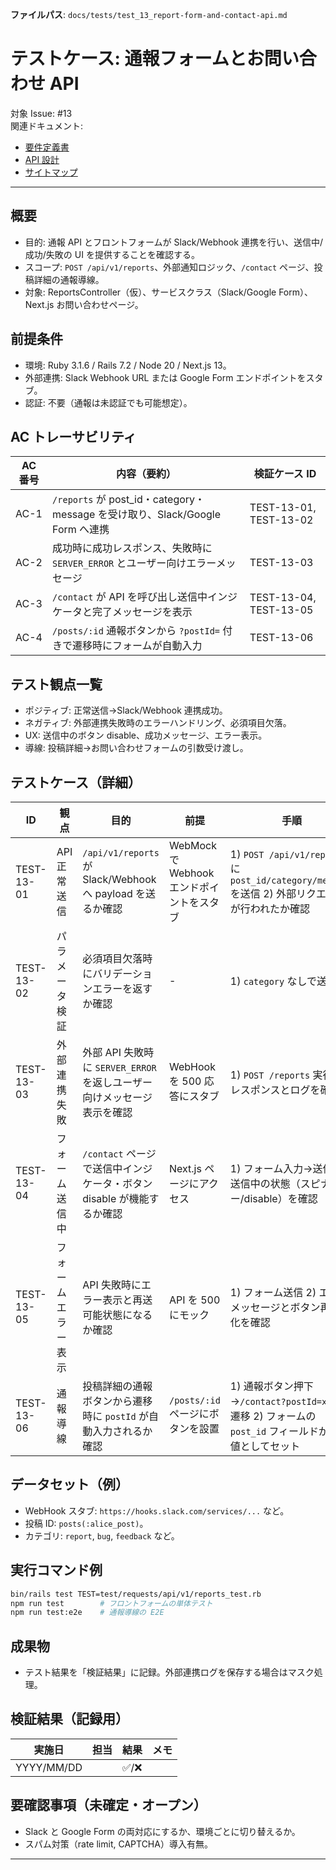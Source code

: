 **ファイルパス**: `docs/tests/test_13_report-form-and-contact-api.md`

# テストケース: 通報フォームとお問い合わせ API

対象 Issue: #13  
関連ドキュメント:

- [要件定義書](../01_requirements.md)
- [API 設計](../04_api.md)
- [サイトマップ](../05_sitemap.md)

---

## 概要

- 目的: 通報 API とフロントフォームが Slack/Webhook 連携を行い、送信中/成功/失敗の UI を提供することを確認する。
- スコープ: `POST /api/v1/reports`、外部通知ロジック、`/contact` ページ、投稿詳細の通報導線。
- 対象: ReportsController（仮）、サービスクラス（Slack/Google Form）、Next.js お問い合わせページ。

## 前提条件

- 環境: Ruby 3.1.6 / Rails 7.2 / Node 20 / Next.js 13。
- 外部連携: Slack Webhook URL または Google Form エンドポイントをスタブ。
- 認証: 不要（通報は未認証でも可能想定）。

## AC トレーサビリティ

| AC 番号 | 内容（要約）                                                                    | 検証ケース ID                    |
| ------- | ------------------------------------------------------------------------------- | -------------------------------- |
| AC-1    | `/reports` が post_id・category・message を受け取り、Slack/Google Form へ連携   | TEST-13-01, TEST-13-02           |
| AC-2    | 成功時に成功レスポンス、失敗時に `SERVER_ERROR` とユーザー向けエラーメッセージ | TEST-13-03                       |
| AC-3    | `/contact` が API を呼び出し送信中インジケータと完了メッセージを表示           | TEST-13-04, TEST-13-05           |
| AC-4    | `/posts/:id` 通報ボタンから `?postId=` 付きで遷移時にフォームが自動入力        | TEST-13-06                       |

## テスト観点一覧

- ポジティブ: 正常送信→Slack/Webhook 連携成功。
- ネガティブ: 外部連携失敗時のエラーハンドリング、必須項目欠落。
- UX: 送信中のボタン disable、成功メッセージ、エラー表示。
- 導線: 投稿詳細→お問い合わせフォームの引数受け渡し。

## テストケース（詳細）

| ID         | 観点               | 目的                                                                       | 前提                                         | 手順                                                                                                                                       | 期待結果                                                                                         | AC   |
| ---------- | ------------------ | -------------------------------------------------------------------------- | -------------------------------------------- | ------------------------------------------------------------------------------------------------------------------------------------------ | -------------------------------------------------------------------------------------------------- | ---- |
| TEST-13-01 | API 正常送信       | `/api/v1/reports` が Slack/Webhook へ payload を送るか確認                 | WebMockで Webhook エンドポイントをスタブ      | 1) `POST /api/v1/reports` に `post_id/category/message` を送信 2) 外部リクエストが行われたか確認                                            | 200 / `status=success`、WebHook に正しい JSON が送信                                            | AC-1 |
| TEST-13-02 | パラメータ検証     | 必須項目欠落時にバリデーションエラーを返すか確認                          | -                                            | 1) `category` なしで送信                                                                                                                  | 422 / `VALIDATION_ERROR`                                                                         | AC-1 |
| TEST-13-03 | 外部連携失敗       | 外部 API 失敗時に `SERVER_ERROR` を返しユーザー向けメッセージ表示を確認   | WebHook を 500 応答にスタブ                   | 1) `POST /reports` 実行 2) レスポンスとログを確認                                                                                          | 500 / `error.code=SERVER_ERROR`、ログ記録                                                       | AC-2 |
| TEST-13-04 | フォーム送信中     | `/contact` ページで送信中インジケータ・ボタン disable が機能するか確認    | Next.js ページにアクセス                     | 1) フォーム入力→送信 2) 送信中の状態（スピナー/disable）を確認                                                                            | 送信中はボタンが disable。成功後に成功メッセージ                                                | AC-3 |
| TEST-13-05 | フォームエラー表示 | API 失敗時にエラー表示と再送可能状態になるか確認                          | API を 500 にモック                           | 1) フォーム送信 2) エラーメッセージとボタン再有効化を確認                                                                                | エラーメッセージ表示、再入力→再送信可能                                                        | AC-3 |
| TEST-13-06 | 通報導線           | 投稿詳細の通報ボタンから遷移時に `postId` が自動入力されるか確認          | `/posts/:id` ページにボタンを設置            | 1) 通報ボタン押下→`/contact?postId=xxx` へ遷移 2) フォームの `post_id` フィールドが初期値としてセット                                     | 対象 Post ID がフォームで事前入力                                                               | AC-4 |

## データセット（例）

- WebHook スタブ: `https://hooks.slack.com/services/...` など。
- 投稿 ID: `posts(:alice_post)`。
- カテゴリ: `report`, `bug`, `feedback` など。

## 実行コマンド例

```bash
bin/rails test TEST=test/requests/api/v1/reports_test.rb
npm run test        # フロントフォームの単体テスト
npm run test:e2e    # 通報導線の E2E
```

## 成果物

- テスト結果を「検証結果」に記録。外部連携ログを保存する場合はマスク処理。

## 検証結果（記録用）

| 実施日     | 担当 | 結果 | メモ |
| ---------- | ---- | ---- | ---- |
| YYYY/MM/DD |      | ✅/❌ |      |

## 要確認事項（未確定・オープン）

- Slack と Google Form の両対応にするか、環境ごとに切り替えるか。
- スパム対策（rate limit, CAPTCHA）導入有無。

---
